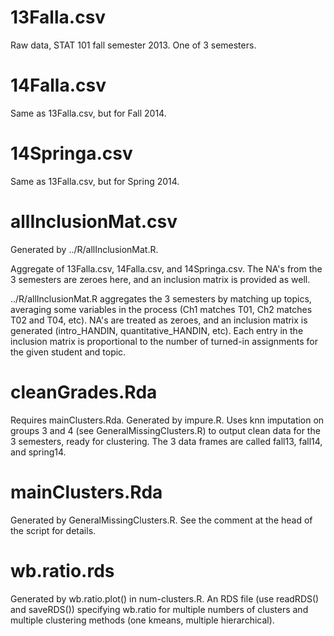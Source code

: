# 13Falla.csv

Raw data, STAT 101 fall semester 2013. One of 3 semesters.

# 14Falla.csv

Same as 13Falla.csv, but for Fall 2014.

# 14Springa.csv

Same as 13Falla.csv, but for Spring 2014.

# allInclusionMat.csv

Generated by ../R/allInclusionMat.R.

Aggregate of 13Falla.csv, 14Falla.csv, and 14Springa.csv. The NA's from the 3 semesters are zeroes here, and an inclusion matrix is provided as well.

../R/allInclusionMat.R aggregates the 3 semesters by matching up topics, averaging some variables in the process (Ch1 matches T01, Ch2 matches T02 and T04, etc).  NA's are treated as zeroes, and an inclusion matrix is generated (intro_HANDIN, quantitative_HANDIN, etc). Each entry in the inclusion matrix is proportional to the number of turned-in assignments for the given student and topic. 

# cleanGrades.Rda

Requires mainClusters.Rda. Generated by impure.R. Uses knn imputation on groups 3 and 4 (see GeneralMissingClusters.R) to output clean data for the 3 semesters, ready for clustering. The 3 data frames are called fall13, fall14, and spring14.

# mainClusters.Rda

Generated by GeneralMissingClusters.R. See the comment at the head of the script for details.

# wb.ratio.rds

Generated by wb.ratio.plot() in num-clusters.R. An RDS file (use readRDS() and saveRDS()) specifying wb.ratio for multiple numbers of clusters and multiple clustering methods (one kmeans, multiple hierarchical). 


